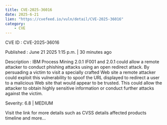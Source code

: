 ```yaml
---
title: CVE-2025-36016
date: 2025-6-21
lien: "https://cvefeed.io/vuln/detail/CVE-2025-36016"
category:
    - CVE
---
```


CVE ID : CVE-2025-36016

Published :  June 21
2025
1:15 p.m. | 30 minutes ago

Description : IBM Process Mining 2.0.1 IF001 and 2.0.1 could allow a remote attacker to conduct phishing attacks
using an open redirect attack. By persuading a victim to visit a specially crafted Web site
a remote attacker could exploit this vulnerability to spoof the URL displayed to redirect a user to a malicious Web site that would appear to be trusted. This could allow the attacker to obtain highly sensitive information or conduct further attacks against the victim.

Severity: 6.8 | MEDIUM

Visit the link for more details
such as CVSS details
affected products
timeline
and more...
